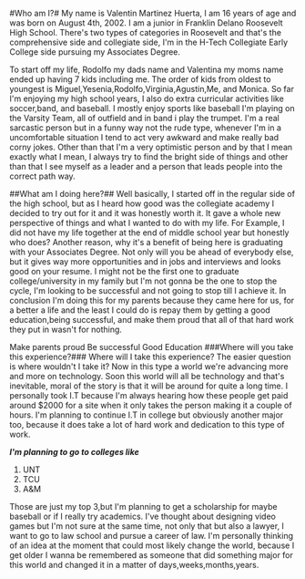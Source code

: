 #Who am I?#
My name is Valentin Martinez Huerta, I am 16 years of age and was born on August 4th, 2002. I am a junior in Franklin Delano Roosevelt High School. There's two types of categories in Roosevelt and that's the comprehensive side and collegiate side, I'm in the H-Tech Collegiate Early College side pursuing my Associates Degree.

To start off my life, Rodolfo my dads name and Valentina my moms name ended up having 7 kids including me. The order of kids from oldest to youngest is Miguel,Yesenia,Rodolfo,Virginia,Agustin,Me, and Monica. So far I'm enjoying my high school years, I also do extra curricular activities like soccer,band, and baseball. I mostly enjoy sports like baseball I'm playing on the Varsity Team, all of outfield and in band i play the trumpet. I'm a real sarcastic person but in a funny way not the rude type, whenever I'm in a uncomfortable situation I tend to act very awkward and make really bad corny jokes. Other than that I'm a very optimistic person and by that I mean exactly what I mean, I always try to find the bright side of things and other than that I see myself as a leader and a person that leads people into the correct path way.

##What am I doing here?##
Well basically, I started off in the regular side of the high school, but as I heard how good was the collegiate academy I decided to try out for it and it was honestly worth it. It gave a whole new perspective of things and what I wanted to do with my life. For Example, I did not have my life together at the end of middle school year but honestly who does? Another reason, why it's a benefit of being here is graduating with your Associates Degree. Not only will you be ahead of everybody else, but it gives way more opportunities and in jobs and interviews and looks good on your resume. I might not be the first one to graduate college/university in my family but I'm not gonna be the one to stop the cycle, I'm looking to be successful and not going to stop till I achieve it. In conclusion I'm doing this for my parents because they came here for us, for a better a life and the least I could do is repay them by getting a good education,being successful, and make them proud that all of that hard work they put in wasn't for nothing.

Make parents proud
Be successful
Good Education
###Where will you take this experience?###
Where will I take this experience? The easier question is where wouldn't I take it? Now in this type a world we're advancing more and more on technology. Soon this world will all be technology and that's inevitable, moral of the story is that it will be around for quite a long time. I personally took I.T because I'm always hearing how these people get paid around $2000 for a site when it only takes the person making it a couple of hours. I'm planning to continue I.T in college but obviously another major too, because it does take a lot of hard work and dedication to this type of work.

***I'm planning to go to colleges like***
1. UNT
2. TCU 
3. A&M

Those are just my top 3,but I'm planning to get a scholarship for maybe baseball or if I really try academics.
I've thought about designing video games but I'm not sure at the same time, not only that but also a lawyer, I want to go to law school and pursue a career of law. I'm personally thinking of an idea at the moment that could most likely change the world, because I get older I wanna be remembered as someone that did something major for this world and changed it in a matter of days,weeks,months,years.

